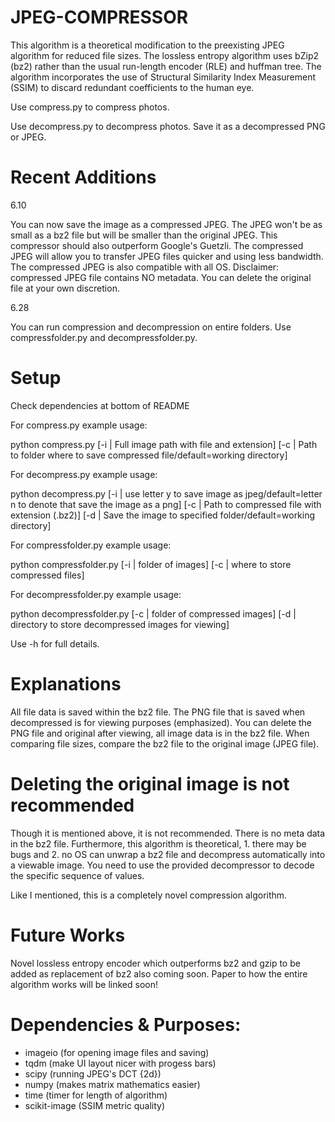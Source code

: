 # JPEG-COMPRESSOR

This algorithm is a theoretical modification to the preexisting JPEG algorithm for reduced file sizes. The lossless
entropy algorithm uses bZip2 (bz2) rather than the usual run-length encoder (RLE) and huffman tree. The algorithm incorporates the use of Structural Similarity Index Measurement (SSIM) to discard redundant coefficients to the human eye.

Use compress.py to compress photos.

Use decompress.py to decompress photos. Save it as a decompressed PNG or JPEG.

# Recent Additions

6.10

You can now save the image as a compressed JPEG. The JPEG won't be as small as a bz2 file but will be smaller
than the original JPEG. This compressor should also outperform Google's Guetzli. The compressed JPEG will allow you to
transfer JPEG files quicker and using less bandwidth. The compressed JPEG is also compatible with all OS. Disclaimer:
compressed JPEG file contains NO metadata. You can delete the original file at your own discretion.

6.28

You can run compression and decompression on entire folders. Use compressfolder.py and decompressfolder.py.

# Setup

Check dependencies at bottom of README

For compress.py example usage:

python compress.py [-i | Full image path with file and extension] [-c | Path to folder where to save compressed file/default=working directory]
 
For decompress.py example usage:

python decompress.py [-i | use letter y to save image as jpeg/default=letter n to denote that save the image as a png] [-c | Path to compressed file with extension (.bz2)] [-d | Save the image to specified folder/default=working directory]

For compressfolder.py example usage:

python compressfolder.py [-i | folder of images] [-c | where to store compressed files]

For decompressfolder.py example usage:

python decompressfolder.py [-c | folder of compressed images] [-d | directory to store decompressed images for viewing]

Use -h for full details.

# Explanations

All file data is saved within the bz2 file. The PNG file that is saved when decompressed is for viewing purposes (emphasized).
You can delete the PNG file and original after viewing, all image data is in the bz2 file.
When comparing file sizes, compare the bz2 file to the original image (JPEG file).

# Deleting the original image is not recommended

Though it is mentioned above, it is not recommended. There is no meta data in the bz2 file.
Furthermore, this algorithm is theoretical, 1. there may
be bugs and 2. no OS can unwrap a bz2 file and decompress automatically into a viewable image. You need to use the provided decompressor to decode the specific sequence of values.

Like I mentioned, this is a completely novel compression algorithm.

# Future Works

Novel lossless entropy encoder which outperforms bz2 and gzip to be added as replacement of bz2 also coming soon.
Paper to how the entire algorithm works will be linked soon!

# Dependencies & Purposes:
 - imageio (for opening image files and saving)
 - tqdm (make UI layout nicer with progess bars)
 - scipy (running JPEG's DCT {2d})
 - numpy (makes matrix mathematics easier)
 - time (timer for length of algorithm)
 - scikit-image (SSIM metric quality)
